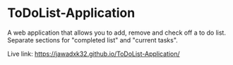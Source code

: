# ToDoList-Application
A web application that allows you to add, remove and check off a to do list. Separate sections for "completed list" and "current tasks".

Live link: https://jawadxk32.github.io/ToDoList-Application/
